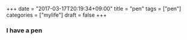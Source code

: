 +++
date = "2017-03-17T20:19:34+09:00"
title = "pen"
tags = ["pen"]
categories = ["mylife"]
draft = false
+++

### I have a pen
